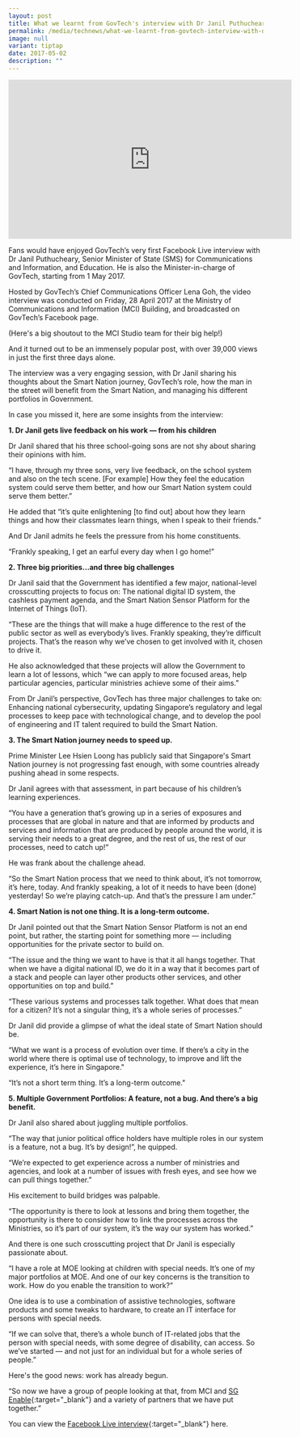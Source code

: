 ```yaml
---
layout: post
title: What we learnt from GovTech's interview with Dr Janil Puthucheary
permalink: /media/technews/what-we-learnt-from-govtech-interview-with-dr-janil-puthucheary/
image: null
variant: tiptap
date: 2017-05-02
description: ""
---
```

<div class="iframe-wrapper">
<iframe height="315" width="560" allowfullscreen="true" frameborder="0" src="https://www.youtube.com/embed/IbeL5qnxRvw"></iframe>
</div>
<p>Fans would have enjoyed GovTech’s very first Facebook Live interview with
Dr Janil Puthucheary, Senior Minister of State (SMS) for Communications
and Information, and Education. He is also the Minister-in-charge of GovTech,
starting from 1 May 2017.</p>
<p>Hosted by GovTech’s Chief Communications Officer Lena Goh, the video interview
was conducted on Friday, 28 April 2017 at the Ministry of Communications
and Information (MCI) Building, and broadcasted on GovTech’s Facebook page.</p>
<p>(Here's a big shoutout to the MCI Studio team for their big help!)</p>
<p>And it turned out to be an immensely popular post, with over 39,000 views
in just the first three days alone.</p>
<p>The interview was a very engaging session, with Dr Janil sharing his thoughts
about the Smart Nation journey, GovTech’s role, how the man in the street
will benefit from the Smart Nation, and managing his different portfolios
in Government.</p>
<p>In case you missed it, here are some insights from the interview:</p>
<p><strong>1. Dr Janil gets live feedback on his work — from his children</strong>
</p>
<p>Dr Janil shared that his three school-going sons are not shy about sharing
their opinions with him.</p>
<p>“I have, through my three sons, very live feedback, on the school system
and also on the tech scene. [For example] How they feel the education system
could serve them better, and how our Smart Nation system could serve them
better.”</p>
<p>He added that “it’s quite enlightening [to find out] about how they learn
things and how their classmates learn things, when I speak to their friends.”</p>
<p>And Dr Janil admits he feels the pressure from his home constituents.</p>
<p>“Frankly speaking, I get an earful every day when I go home!”</p>
<p><strong>2. Three big priorities…and three big challenges</strong>
</p>
<p>Dr Janil said that the Government has identified a few major, national-level
crosscutting projects to focus on: The national digital ID system, the
cashless payment agenda, and the Smart Nation Sensor Platform for the Internet
of Things (IoT).</p>
<p>“These are the things that will make a huge difference to the rest of
the public sector as well as everybody’s lives. Frankly speaking, they’re
difficult projects. That’s the reason why we’ve chosen to get involved
with it, chosen to drive it.</p>
<p>He also acknowledged that these projects will allow the Government to
learn a lot of lessons, which “we can apply to more focused areas, help
particular agencies, particular ministries achieve some of their aims.”</p>
<p>From Dr Janil’s perspective, GovTech has three major challenges to take
on: Enhancing national cybersecurity, updating Singapore’s regulatory and
legal processes to keep pace with technological change, and to develop
the pool of engineering and IT talent required to build the Smart Nation.</p>
<p><strong>3. The Smart Nation journey needs to speed up.</strong>
</p>
<p>Prime Minister Lee Hsien Loong has publicly said that Singapore's Smart
Nation journey is not progressing fast enough, with some countries already
pushing ahead in some respects.</p>
<p>Dr Janil agrees with that assessment, in part because of his children’s
learning experiences.</p>
<p>“You have a generation that’s growing up in a series of exposures and
processes that are global in nature and that are informed by products and
services and information that are produced by people around the world,
it is serving their needs to a great degree, and the rest of us, the rest
of our processes, need to catch up!”</p>
<p>He was frank about the challenge ahead.</p>
<p>“So the Smart Nation process that we need to think about, it’s not tomorrow,
it’s here, today. And frankly speaking, a lot of it needs to have been
(done) yesterday! So we’re playing catch-up. And that’s the pressure I
am under.”</p>
<p><strong>4. Smart Nation is not one thing. It is a long-term outcome.</strong>
</p>
<p>Dr Janil pointed out that the Smart Nation Sensor Platform is not an end
point, but rather, the starting point for something more — including opportunities
for the private sector to build on.</p>
<p>“The issue and the thing we want to have is that it all hangs together.
That when we have a digital national ID, we do it in a way that it becomes
part of a stack and people can layer other products other services, and
other opportunities on top and build.”</p>
<p>“These various systems and processes talk together. What does that mean
for a citizen? It’s not a singular thing, it’s a whole series of processes.”</p>
<p>Dr Janil did provide a glimpse of what the ideal state of Smart Nation
should be.</p>
<p>“What we want is a process of evolution over time. If there’s a city in
the world where there is optimal use of technology, to improve and lift
the experience, it’s here in Singapore."</p>
<p>“It’s not a short term thing. It’s a long-term outcome."</p>
<p><strong>5. Multiple Government Portfolios: A feature, not a bug. And there’s a big benefit.</strong>
</p>
<p>Dr Janil also shared about juggling multiple portfolios.</p>
<p>“The way that junior political office holders have multiple roles in our
system is a feature, not a bug. It’s by design!”, he quipped.</p>
<p>“We’re expected to get experience across a number of ministries and agencies,
and look at a number of issues with fresh eyes, and see how we can pull
things together.”</p>
<p>His excitement to build bridges was palpable.</p>
<p>“The opportunity is there to look at lessons and bring them together,
the opportunity is there to consider how to link the processes across the
Ministries, so it’s part of our system, it’s the way our system has worked.”</p>
<p>And there is one such crosscutting project that Dr Janil is especially
passionate about.</p>
<p>“I have a role at MOE looking at children with special needs. It’s one
of my major portfolios at MOE. And one of our key concerns is the transition
to work. How do you enable the transition to work?”</p>
<p>One idea is to use a combination of assistive technologies, software products
and some tweaks to hardware, to create an IT interface for persons with
special needs.</p>
<p>“If we can solve that, there’s a whole bunch of IT-related jobs that the
person with special needs, with some degree of disability, can access.
So we’ve started — and not just for an individual but for a whole series
of people.”</p>
<p>Here's the good news: work has already begun.</p>
<p>“So now we have a group of people looking at that, from MCI and <a href="https://www.sgenable.sg/Pages/Home.aspx" rel="noopener noreferrer nofollow" target="_blank">SG Enable</a>{:target="_blank"}
and a variety of partners that we have put together.”</p>
<p>You can view the <a href="https://www.facebook.com/GovTechSG/videos/10154307480297511/" rel="noopener noreferrer nofollow" target="_blank">Facebook Live interview</a>{:target="_blank"}
here.</p>
